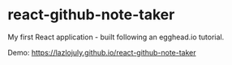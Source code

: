 # react-github-note-taker

My first React application - built following an egghead.io tutorial.

Demo: https://lazlojuly.github.io/react-github-note-taker
